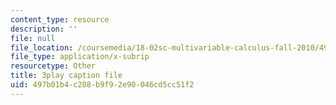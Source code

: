 ```yaml
---
content_type: resource
description: ''
file: null
file_location: /coursemedia/18-02sc-multivariable-calculus-fall-2010/497b01b4c288b9f92e90046cd5cc51f2_XmQM5pHxX-o.srt
file_type: application/x-subrip
resourcetype: Other
title: 3play caption file
uid: 497b01b4-c288-b9f9-2e90-046cd5cc51f2
---
```

